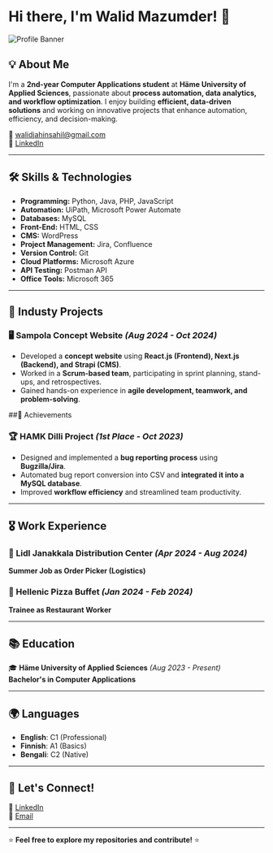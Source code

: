 # Hi there, I'm Walid Mazumder! 👋

![Profile Banner](https://your-banner-image-url.com)  

## 💡 About Me
I'm a **2nd-year Computer Applications student** at **Häme University of Applied Sciences**, passionate about **process automation, data analytics, and workflow optimization**. I enjoy building **efficient, data-driven solutions** and working on innovative projects that enhance automation, efficiency, and decision-making.
 
📧 [walidjahinsahil@gmail.com](mailto:walidjahinsahil@gmail.com)  
🔗 [LinkedIn](https://www.linkedin.com/in/walid-mazumder-1472692b0/)  

---

## 🛠️ Skills & Technologies
- **Programming:** Python, Java, PHP, JavaScript
- **Automation:** UiPath, Microsoft Power Automate
- **Databases:** MySQL
- **Front-End:** HTML, CSS
- **CMS:** WordPress
- **Project Management:** Jira, Confluence
- **Version Control:** Git
- **Cloud Platforms:** Microsoft Azure
- **API Testing:** Postman API
- **Office Tools:** Microsoft 365

---

## 🚀 Industy Projects
### 🖥️ Sampola Concept Website *(Aug 2024 - Oct 2024)*
- Developed a **concept website** using **React.js (Frontend), Next.js (Backend), and Strapi (CMS)**.
- Worked in a **Scrum-based team**, participating in sprint planning, stand-ups, and retrospectives.
- Gained hands-on experience in **agile development, teamwork, and problem-solving**.

##📜 Achievements

### 🏆 HAMK Dilli Project *(1st Place - Oct 2023)*
- Designed and implemented a **bug reporting process** using **Bugzilla/Jira**.
- Automated bug report conversion into CSV and **integrated it into a MySQL database**.
- Improved **workflow efficiency** and streamlined team productivity.

---

## 🎖️ Work Experience
### 🚜 Lidl Janakkala Distribution Center *(Apr 2024 - Aug 2024)*
**Summer Job as Order Picker (Logistics)**

### 🍕 Hellenic Pizza Buffet *(Jan 2024 - Feb 2024)*
**Trainee as Restaurant Worker**

---

## 📚 Education
🎓 **Häme University of Applied Sciences** *(Aug 2023 - Present)*  
**Bachelor's in Computer Applications**

---


## 🌍 Languages
- **English**: C1 (Professional)
- **Finnish**: A1 (Basics)
- **Bengali**: C2 (Native)

---

## 🤝 Let's Connect!
💼 [LinkedIn](https://www.linkedin.com/in/walid-mazumder-1472692b0/)  
📧 [Email](mailto:walidjahinsahil@gmail.com)  

---

⭐ **Feel free to explore my repositories and contribute!** ⭐
